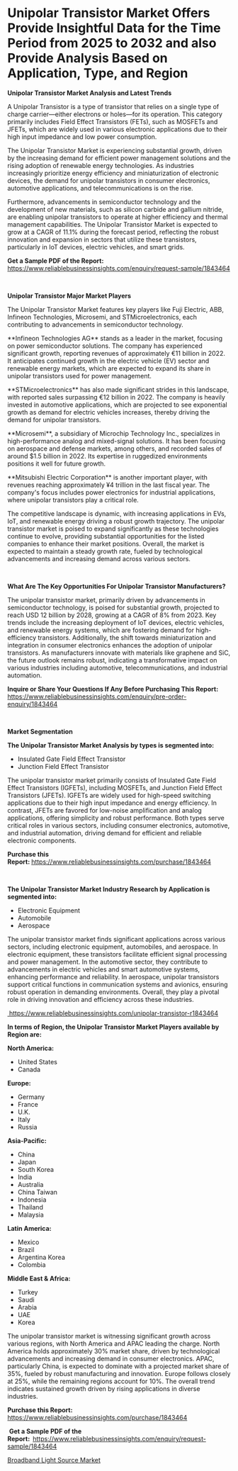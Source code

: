 <p><h1>Unipolar Transistor Market Offers Provide Insightful Data for the Time Period from 2025 to 2032 and also Provide Analysis Based on Application, Type, and Region</h1></p><p><strong>Unipolar Transistor Market Analysis and Latest Trends</strong></p>
<p><p>A Unipolar Transistor is a type of transistor that relies on a single type of charge carrier—either electrons or holes—for its operation. This category primarily includes Field Effect Transistors (FETs), such as MOSFETs and JFETs, which are widely used in various electronic applications due to their high input impedance and low power consumption.</p><p>The Unipolar Transistor Market is experiencing substantial growth, driven by the increasing demand for efficient power management solutions and the rising adoption of renewable energy technologies. As industries increasingly prioritize energy efficiency and miniaturization of electronic devices, the demand for unipolar transistors in consumer electronics, automotive applications, and telecommunications is on the rise.</p><p>Furthermore, advancements in semiconductor technology and the development of new materials, such as silicon carbide and gallium nitride, are enabling unipolar transistors to operate at higher efficiency and thermal management capabilities. The Unipolar Transistor Market is expected to grow at a CAGR of 11.1% during the forecast period, reflecting the robust innovation and expansion in sectors that utilize these transistors, particularly in IoT devices, electric vehicles, and smart grids.</p></p>
<p><strong>Get a Sample PDF of the Report:&nbsp;</strong> <a href="https://www.reliablebusinessinsights.com/enquiry/request-sample/1843464?utm_campaign=2250&utm_medium=2&utm_source=Github&utm_content=ia&utm_term=11022025&utm_id=unipolar-transistor">https://www.reliablebusinessinsights.com/enquiry/request-sample/1843464</a></p>
<p>&nbsp;</p>
<p><strong>Unipolar Transistor Major Market Players</strong></p>
<p><p>The Unipolar Transistor Market features key players like Fuji Electric, ABB, Infineon Technologies, Microsemi, and STMicroelectronics, each contributing to advancements in semiconductor technology.</p><p>**Infineon Technologies AG** stands as a leader in the market, focusing on power semiconductor solutions. The company has experienced significant growth, reporting revenues of approximately €11 billion in 2022. It anticipates continued growth in the electric vehicle (EV) sector and renewable energy markets, which are expected to expand its share in unipolar transistors used for power management.</p><p>**STMicroelectronics** has also made significant strides in this landscape, with reported sales surpassing €12 billion in 2022. The company is heavily invested in automotive applications, which are projected to see exponential growth as demand for electric vehicles increases, thereby driving the demand for unipolar transistors.</p><p>**Microsemi**, a subsidiary of Microchip Technology Inc., specializes in high-performance analog and mixed-signal solutions. It has been focusing on aerospace and defense markets, among others, and recorded sales of around $1.5 billion in 2022. Its expertise in ruggedized environments positions it well for future growth.</p><p>**Mitsubishi Electric Corporation** is another important player, with revenues reaching approximately ¥4 trillion in the last fiscal year. The company's focus includes power electronics for industrial applications, where unipolar transistors play a critical role.</p><p>The competitive landscape is dynamic, with increasing applications in EVs, IoT, and renewable energy driving a robust growth trajectory. The unipolar transistor market is poised to expand significantly as these technologies continue to evolve, providing substantial opportunities for the listed companies to enhance their market positions. Overall, the market is expected to maintain a steady growth rate, fueled by technological advancements and increasing demand across various sectors.</p></p>
<p>&nbsp;</p>
<p><strong>What Are The Key Opportunities For Unipolar Transistor Manufacturers?</strong></p>
<p><p>The unipolar transistor market, primarily driven by advancements in semiconductor technology, is poised for substantial growth, projected to reach USD 12 billion by 2028, growing at a CAGR of 8% from 2023. Key trends include the increasing deployment of IoT devices, electric vehicles, and renewable energy systems, which are fostering demand for high-efficiency transistors. Additionally, the shift towards miniaturization and integration in consumer electronics enhances the adoption of unipolar transistors. As manufacturers innovate with materials like graphene and SiC, the future outlook remains robust, indicating a transformative impact on various industries including automotive, telecommunications, and industrial automation.</p></p>
<p><strong>Inquire or Share Your Questions If Any Before Purchasing This Report:</strong> <a href="https://www.reliablebusinessinsights.com/enquiry/pre-order-enquiry/1843464?utm_campaign=2250&utm_medium=2&utm_source=Github&utm_content=ia&utm_term=11022025&utm_id=unipolar-transistor">https://www.reliablebusinessinsights.com/enquiry/pre-order-enquiry/1843464</a></p>
<p>&nbsp;</p>
<p><strong>Market Segmentation</strong></p>
<p><strong>The Unipolar Transistor Market Analysis by types is segmented into:</strong></p>
<p><ul><li>Insulated Gate Field Effect Transistor</li><li>Junction Field Effect Transistor</li></ul></p>
<p><p>The unipolar transistor market primarily consists of Insulated Gate Field Effect Transistors (IGFETs), including MOSFETs, and Junction Field Effect Transistors (JFETs). IGFETs are widely used for high-speed switching applications due to their high input impedance and energy efficiency. In contrast, JFETs are favored for low-noise amplification and analog applications, offering simplicity and robust performance. Both types serve critical roles in various sectors, including consumer electronics, automotive, and industrial automation, driving demand for efficient and reliable electronic components.</p></p>
<p><strong>Purchase this Report:&nbsp;</strong><a href="https://www.reliablebusinessinsights.com/purchase/1843464?utm_campaign=2250&utm_medium=2&utm_source=Github&utm_content=ia&utm_term=11022025&utm_id=unipolar-transistor">https://www.reliablebusinessinsights.com/purchase/1843464</a></p>
<p>&nbsp;</p>
<p><strong>The Unipolar Transistor Market Industry Research by Application is segmented into:</strong></p>
<p><ul><li>Electronic Equipment</li><li>Automobile</li><li>Aerospace</li></ul></p>
<p><p>The unipolar transistor market finds significant applications across various sectors, including electronic equipment, automobiles, and aerospace. In electronic equipment, these transistors facilitate efficient signal processing and power management. In the automotive sector, they contribute to advancements in electric vehicles and smart automotive systems, enhancing performance and reliability. In aerospace, unipolar transistors support critical functions in communication systems and avionics, ensuring robust operation in demanding environments. Overall, they play a pivotal role in driving innovation and efficiency across these industries.</p></p>
<p><a href="https://www.reliablebusinessinsights.com/unipolar-transistor-r1843464?utm_campaign=2250&utm_medium=2&utm_source=Github&utm_content=ia&utm_term=11022025&utm_id=unipolar-transistor">&nbsp;https://www.reliablebusinessinsights.com/unipolar-transistor-r1843464</a></p>
<p><strong>In terms of Region, the Unipolar Transistor Market Players available by Region are:</strong></p>
<p>
    <p> <strong> North America: </strong>
        <ul>
            <li>United States</li>
            <li>Canada</li>
        </ul>
        </p> 
    <p> <strong> Europe: </strong>
        <ul>
            <li>Germany</li>
            <li>France</li>
            <li>U.K.</li>
            <li>Italy</li>
            <li>Russia</li>
        </ul>
        </p> 
    <p> <strong> Asia-Pacific: </strong>
        <ul>
            <li>China</li>
            <li>Japan</li>
            <li>South Korea</li>
            <li>India</li>
            <li>Australia</li>
            <li>China Taiwan</li>
            <li>Indonesia</li>
            <li>Thailand</li>
            <li>Malaysia</li>
        </ul>
        </p> 
    <p> <strong> Latin America: </strong>
        <ul>
            <li>Mexico</li>
            <li>Brazil</li>
            <li>Argentina Korea</li>
            <li>Colombia</li>
        </ul>
        </p> 
    <p> <strong> Middle East & Africa: </strong>
        <ul>
            <li>Turkey</li>
            <li>Saudi</li>
            <li>Arabia</li>
            <li>UAE</li>
            <li>Korea</li>
        </ul>
    </p>
    </p>
<p><p>The unipolar transistor market is witnessing significant growth across various regions, with North America and APAC leading the charge. North America holds approximately 30% market share, driven by technological advancements and increasing demand in consumer electronics. APAC, particularly China, is expected to dominate with a projected market share of 35%, fueled by robust manufacturing and innovation. Europe follows closely at 25%, while the remaining regions account for 10%. The overall trend indicates sustained growth driven by rising applications in diverse industries.</p></p>
<p><strong>Purchase this Report: </strong><a href="https://www.reliablebusinessinsights.com/purchase/1843464?utm_campaign=2250&utm_medium=2&utm_source=Github&utm_content=ia&utm_term=11022025&utm_id=unipolar-transistor">https://www.reliablebusinessinsights.com/purchase/1843464</a></p>
<p>&nbsp;<strong>Get a Sample PDF of the Report:&nbsp;&nbsp;</strong><a href="https://www.reliablebusinessinsights.com/enquiry/request-sample/1843464?utm_campaign=2250&utm_medium=2&utm_source=Github&utm_content=ia&utm_term=11022025&utm_id=unipolar-transistor">https://www.reliablebusinessinsights.com/enquiry/request-sample/1843464</a></p>
<p><strong></strong></p>
<p><p><a href="https://github.com/jeastefanowicz7816/Market-Research-Report-List-1/blob/main/broadband-light-source-market.md?utm_campaign=2250&utm_medium=2&utm_source=Github&utm_content=ia&utm_term=11022025&utm_id=unipolar-transistor">Broadband Light Source Market</a></p></p>